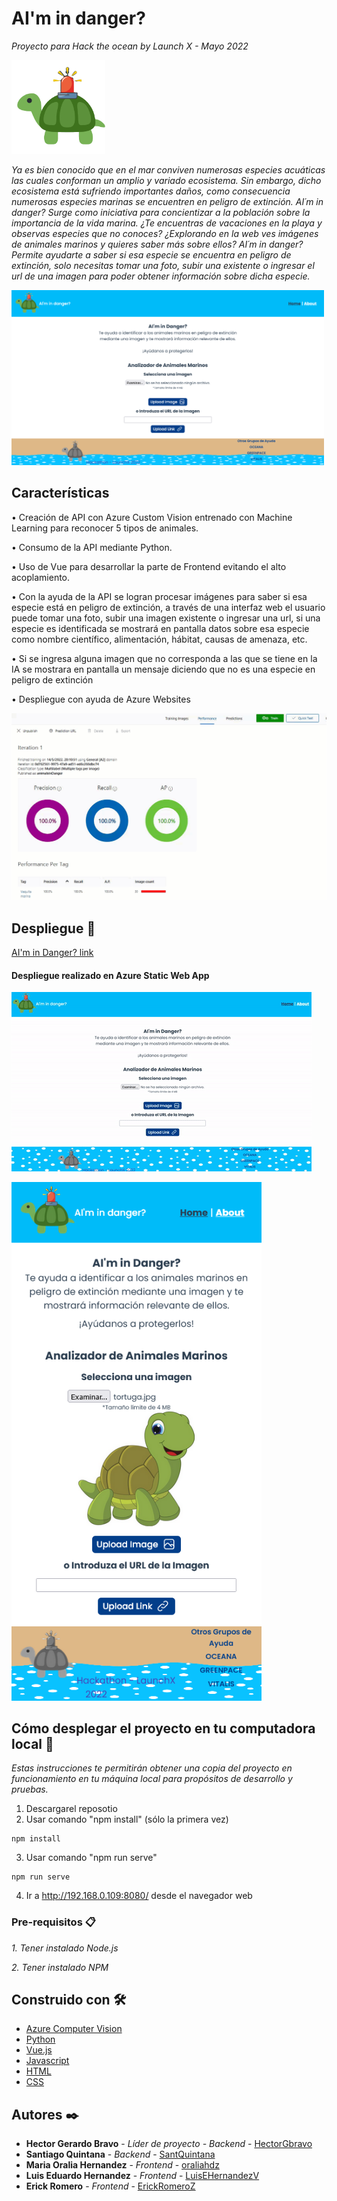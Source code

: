 
# AI'm in danger?
_Proyecto para Hack the ocean by Launch X - Mayo 2022_

<img src="src/assets/logo3.png" alt="logo" width="150"/>    

_Ya es bien conocido que en el mar conviven numerosas especies acuáticas las cuales conforman un amplio y variado ecosistema. Sin embargo, dicho ecosistema está sufriendo importantes daños, como consecuencia numerosas especies marinas se encuentren en peligro de extinción.
AI´m in danger? Surge como iniciativa para concientizar a la población sobre la importancia de la vida marina. ¿Te encuentras de vacaciones en la playa y observas especies que no conoces? ¿Explorando en la web ves imágenes de animales marinos y quieres saber más sobre ellos?  AI´m in danger? Permite ayudarte a saber si esa especie se encuentra en peligro de extinción, solo necesitas tomar una foto, subir una existente o ingresar el url de una imagen para poder obtener información sobre dicha especie._

<img src="/src/assets/screenshots/desk1.png" alt="screen1" width="500"/> 


## Características


•	Creación de API con Azure Custom Vision entrenado con Machine Learning para reconocer 5 tipos de animales.

•	Consumo de la API mediante Python.

•	Uso de Vue para desarrollar la parte de Frontend evitando el alto acoplamiento.

•	Con la ayuda de la API se logran procesar imágenes para saber si esa especie está en peligro de extinción, a través de una interfaz web el usuario puede tomar una foto, subir una imagen existente o ingresar una url, si una especie es identificada se mostrará en pantalla datos sobre esa especie como nombre científico, alimentación, hábitat, causas de amenaza, etc.

•	Si se ingresa alguna imagen que no corresponda a las que se tiene en la IA se mostrara en pantalla un mensaje diciendo que no es una especie en peligro de extinción

• Despliegue con ayuda de Azure Websites

<img src="/src/assets/screenshots/custom%20vision%20iaminDanger.gif" alt="IA" width="600"/> 


## Despliegue 🚀

[AI'm in Danger? link](https://white-sand-0e88f9710.1.azurestaticapps.net/#/)   
#### Despliegue realizado en Azure Static Web App

![screen2](/src/assets/screenshots/program.gif)

<img src="/src/assets/screenshots/mobile1.png" alt="cr" width="400"/> 



## Cómo desplegar el proyecto en tu computadora local 🔧

_Estas instrucciones te permitirán obtener una copia del proyecto en funcionamiento en tu máquina local para propósitos de desarrollo y pruebas._

1. Descargarel reposotio
2. Usar comando "npm install" (sólo la primera vez)

```
npm install
```

3. Usar comando "npm run serve"

```
npm run serve
```

4. Ir a http://192.168.0.109:8080/ desde el navegador web


### Pre-requisitos 📋

_1. Tener instalado Node.js_

_2. Tener instalado NPM_


## Construido con 🛠️

* [Azure Computer Vision](https://azure.microsoft.com/es-mx/services/cognitive-services/computer-vision/)
* [Python](https://www.python.org/)
* [Vue.js](https://vuejs.org/)
* [Javascript](https://www.javascript.com/)
* [HTML](https://codigofacilito.com/articulos/que-es-html)
* [CSS](https://developer.mozilla.org/es/docs/Web/CSS)


## Autores ✒️

* **Hector Gerardo Bravo** - *Líder de proyecto - Backend* - [HectorGbravo](https://github.com/HectorGbravo)
* **Santiago Quintana** - *Backend* - [SantQuintana](https://github.com/SantQuintana)
* **Maria Oralia Hernandez** - *Frontend* - [oraliahdz](https://github.com/oraliahdz)
* **Luis Eduardo Hernandez** - *Frontend* - [LuisEHernandezV](https://github.com/LuisEHernandezV)
* **Erick Romero** - *Frontend* - [ErickRomeroZ](https://github.com/ErickRomeroZ) 

